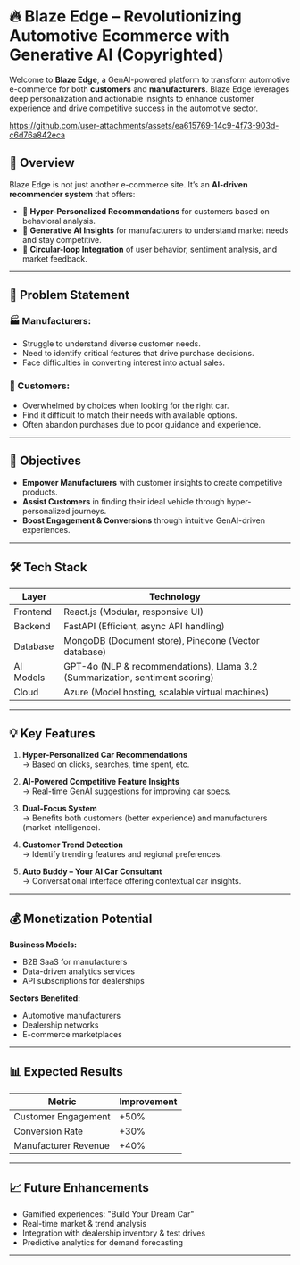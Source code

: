 # 🔥 Blaze Edge – Revolutionizing Automotive Ecommerce with Generative AI (Copyrighted)

Welcome to **Blaze Edge**, a GenAI-powered platform to transform automotive e-commerce for both **customers** and **manufacturers**. Blaze Edge leverages deep personalization and actionable insights to enhance customer experience and drive competitive success in the automotive sector.

https://github.com/user-attachments/assets/ea615769-14c9-4f73-903d-c6d76a842eca

## 🚀 Overview

Blaze Edge is not just another e-commerce site. It’s an **AI-driven recommender system** that offers:

- 🎯 **Hyper-Personalized Recommendations** for customers based on behavioral analysis.
- 🧠 **Generative AI Insights** for manufacturers to understand market needs and stay competitive.
- 🔁 **Circular-loop Integration** of user behavior, sentiment analysis, and market feedback.

---

## 🧩 Problem Statement

### 🏭 Manufacturers:
- Struggle to understand diverse customer needs.
- Need to identify critical features that drive purchase decisions.
- Face difficulties in converting interest into actual sales.

### 👥 Customers:
- Overwhelmed by choices when looking for the right car.
- Find it difficult to match their needs with available options.
- Often abandon purchases due to poor guidance and experience.

---

## 🎯 Objectives

- **Empower Manufacturers** with customer insights to create competitive products.
- **Assist Customers** in finding their ideal vehicle through hyper-personalized journeys.
- **Boost Engagement & Conversions** through intuitive GenAI-driven experiences.

---

## 🛠️ Tech Stack

| Layer       | Technology |
|-------------|------------|
| Frontend    | React.js (Modular, responsive UI) |
| Backend     | FastAPI (Efficient, async API handling) |
| Database    | MongoDB (Document store), Pinecone (Vector database) |
| AI Models   | GPT-4o (NLP & recommendations), Llama 3.2 (Summarization, sentiment scoring) |
| Cloud       | Azure (Model hosting, scalable virtual machines) |

---

## 💡 Key Features

1. **Hyper-Personalized Car Recommendations**  
   → Based on clicks, searches, time spent, etc.

2. **AI-Powered Competitive Feature Insights**  
   → Real-time GenAI suggestions for improving car specs.

3. **Dual-Focus System**  
   → Benefits both customers (better experience) and manufacturers (market intelligence).

4. **Customer Trend Detection**  
   → Identify trending features and regional preferences.

5. **Auto Buddy – Your AI Car Consultant**  
   → Conversational interface offering contextual car insights.

---

## 💰 Monetization Potential

**Business Models:**
- B2B SaaS for manufacturers
- Data-driven analytics services
- API subscriptions for dealerships

**Sectors Benefited:**
- Automotive manufacturers
- Dealership networks
- E-commerce marketplaces

---

## 📊 Expected Results

| Metric | Improvement |
|--------|-------------|
| Customer Engagement | +50% |
| Conversion Rate     | +30% |
| Manufacturer Revenue | +40% |

---

## 📈 Future Enhancements

- Gamified experiences: "Build Your Dream Car"
- Real-time market & trend analysis
- Integration with dealership inventory & test drives
- Predictive analytics for demand forecasting

---


